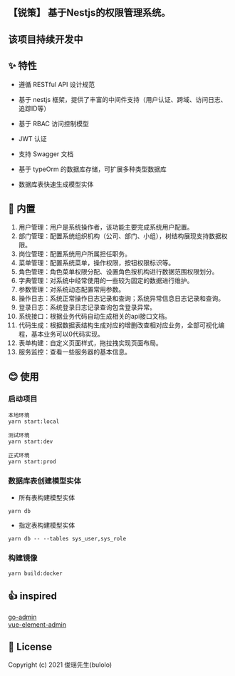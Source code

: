 ## 【锐策】 基于Nestjs的权限管理系统。


## 该项目持续开发中

## ✨ 特性

- 遵循 RESTful API 设计规范

- 基于 nestjs 框架，提供了丰富的中间件支持（用户认证、跨域、访问日志、追踪ID等）

- 基于 RBAC 访问控制模型

- JWT 认证

- 支持 Swagger 文档

- 基于 typeOrm 的数据库存储，可扩展多种类型数据库 

- 数据库表快速生成模型实体

## 🎁 内置

1.  用户管理：用户是系统操作者，该功能主要完成系统用户配置。
2.  部门管理：配置系统组织机构（公司、部门、小组），树结构展现支持数据权限。
3.  岗位管理：配置系统用户所属担任职务。
4.  菜单管理：配置系统菜单，操作权限，按钮权限标识等。
5.  角色管理：角色菜单权限分配、设置角色按机构进行数据范围权限划分。
6.  字典管理：对系统中经常使用的一些较为固定的数据进行维护。
7.  参数管理：对系统动态配置常用参数。
8.  操作日志：系统正常操作日志记录和查询；系统异常信息日志记录和查询。
9.  登录日志：系统登录日志记录查询包含登录异常。
10. 系统接口：根据业务代码自动生成相关的api接口文档。
11. 代码生成：根据数据表结构生成对应的增删改查相对应业务，全部可视化编程，基本业务可以0代码实现。
12. 表单构建：自定义页面样式，拖拉拽实现页面布局。
13. 服务监控：查看一些服务器的基本信息。


## 😊 使用

### 启动项目
```
本地环境
yarn start:local
```
```
测试环境
yarn start:dev
```
```
正式环境
yarn start:prod
```
### 数据库表创建模型实体
* 所有表构建模型实体   
```
yarn db
```
* 指定表构建模型实体   
```
yarn db -- --tables sys_user,sys_role
```
### 构建镜像
```
yarn build:docker
```

## 👍 inspired

[go-admin](https://github.com/go-admin-team/go-admin)   
[vue-element-admin](https://github.com/PanJiaChen/vue-element-admin)   

## 🔑 License

Copyright (c) 2021 俊瑶先生(bulolo)